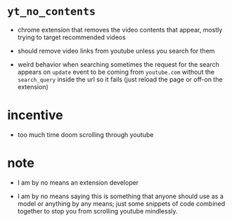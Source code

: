 
# `yt_no_contents`

+ chrome extension that removes the video contents that appear, mostly trying
  to target recommended videos

+ should remove video links from youtube unless you search for them

+ weird behavior when searching sometimes the request for the search appears
  on `update` event to be coming from `youtube.com` without the `search_query`
  inside the url so it fails (just reload the page or off-on the extension)

# incentive

+ too much time doom scrolling through youtube

# note

+ I am by no means an extension developer

+ I am by no means saying this is something that anyone should use as a model
  or anything by any means; just some snippets of code combined together to
  stop you from scrolling youtube mindlessly.
